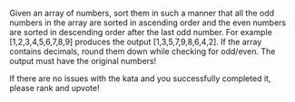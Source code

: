 Given an array of numbers, sort them in such a manner that all the odd numbers in the array are sorted in ascending order and the even numbers are sorted in descending order after the last odd number. For example [1,2,3,4,5,6,7,8,9] produces the output [1,3,5,7,9,8,6,4,2]. If the array contains decimals, round them down while checking for odd/even. The output must have the original numbers!

If there are no issues with the kata and you successfully completed it, please rank and upvote!